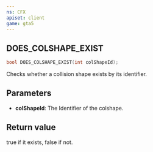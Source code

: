 ```yaml
---
ns: CFX
apiset: client
game: gta5
---
```

## DOES_COLSHAPE_EXIST

```c
bool DOES_COLSHAPE_EXIST(int colShapeId);
```

Checks whether a collision shape exists by its identifier.

## Parameters
* **colShapeId**: The Identifier of the colshape.

## Return value
true if it exists, false if not.